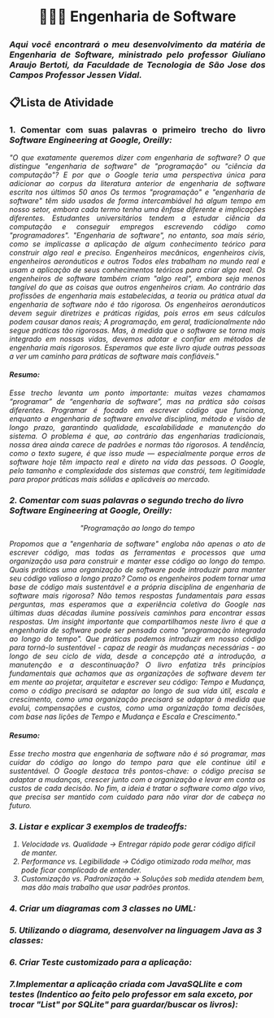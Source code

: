# <p align="center">👨🏽‍💻 Engenharia de Software </p>

### <p align="justify"><em>Aqui você encontrará o meu desenvolvimento da matéria de Engenharia de Software, ministrado pelo professor Giuliano Araujo Bertoti, da Faculdade de Tecnologia de São Jose dos Campos Professor Jessen Vidal.</p></em>
</p>

<!-- ## <p align="center">Crie um repositório chamado "bertoti" -> pasta "engenhariadesoftware" -> arquivo "readme.md" e faça as seguintes atividades (já vou comentá-las):</p> -->

## 📋Lista de Atividade

### <p align="justify">1. Comentar com suas palavras o primeiro trecho do livro <em>Software Engineering at Google, Oreilly:</p>

<p align="justify"><em>"O que exatamente queremos dizer com engenharia de software? O que distingue "engenharia de software" de "programação" ou "ciência da computação"?
E por que o Google teria uma perspectiva única para adicionar ao corpus da literatura anterior de engenharia de software escrita nos últimos 50 anos
Os termos "programação" e "engenharia de software" têm sido usados de forma intercambiável há algum tempo em nosso setor, embora cada termo tenha uma ênfase diferente e implicações diferentes.
Estudantes universitários tendem a estudar ciência da computação e conseguir empregos escrevendo código como "programadores".
"Engenharia de software", no entanto, soa mais sério, como se implicasse a aplicação de algum conhecimento teórico para construir algo real e preciso.
Engenheiros mecânicos, engenheiros civis, engenheiros aeronáuticos e outros Todos eles trabalham no mundo real e usam a aplicação de seus conhecimentos teóricos para criar algo real.
Os engenheiros de software também criam "algo real", embora seja menos tangível do que as coisas que outros engenheiros criam.
Ao contrário das profissões de engenharia mais estabelecidas, a teoria ou prática atual da engenharia de software não é tão rigorosa.
Os engenheiros aeronáuticos devem seguir diretrizes e práticas rígidas, pois erros em seus cálculos podem causar danos reais;
A programação, em geral, tradicionalmente não segue práticas tão rigorosas.
Mas, à medida que o software se torna mais integrado em nossas vidas, devemos adotar e confiar em métodos de engenharia mais rigorosos.
Esperamos que este livro ajude outras pessoas a ver um caminho para práticas de software mais confiáveis."</em></p>

#### Resumo:
<p align="justify">Esse trecho levanta um ponto importante: muitas vezes chamamos “programar” de “engenharia de software”, mas na prática são coisas diferentes.
Programar é focado em escrever código que funciona, enquanto a engenharia de software envolve disciplina, método e visão de longo prazo, garantindo qualidade, escalabilidade e manutenção do sistema.
O problema é que, ao contrário das engenharias tradicionais, nossa área ainda carece de padrões e normas tão rigorosos.
A tendência, como o texto sugere, é que isso mude — especialmente porque erros de software hoje têm impacto real e direto na vida das pessoas.
O Google, pelo tamanho e complexidade dos sistemas que constrói, tem legitimidade para propor práticas mais sólidas e aplicáveis ao mercado.</p>

 
### 2. Comentar com suas palavras o segundo trecho do livro Software Engineering at Google, Oreilly:

<p align="center"><em>"Programação ao longo do tempo</p></em> 
<p align="justify"><em>Propomos que a "engenharia de software" engloba não apenas o ato de escrever código, mas todas as ferramentas e processos que uma organização usa para construir e manter esse código ao longo do tempo. 
Quais práticas uma organização de software pode introduzir para manter seu código valioso a longo prazo?
Como os engenheiros podem tornar uma base de código mais sustentável e a própria disciplina de engenharia de software mais rigorosa?
Não temos respostas fundamentais para essas perguntas, mas esperamos que a experiência coletiva do Google nas últimas duas décadas ilumine possíveis caminhos para encontrar essas respostas.
Um insight importante que compartilhamos neste livro é que a engenharia de software pode ser pensada como "programação integrada ao longo do tempo".
Que práticas podemos introduzir em nosso código para torná-lo sustentável - capaz de reagir às mudanças necessárias - ao longo de seu ciclo de vida, desde a concepção até a introdução, a manutenção e a descontinuação?
O livro enfatiza três princípios fundamentais que achamos que as organizações de software devem ter em mente ao projetar, arquitetar e escrever seu código: 
Tempo e Mudança, como o código precisará se adaptar ao longo de sua vida útil, escala e crescimento, como uma organização precisará se adaptar à medida que evolui, compensações e custos, como uma organização toma decisões, 
  com base nas lições de Tempo e Mudança e Escala e Crescimento."</em></p>

#### Resumo:
<p align="justify">Esse trecho mostra que engenharia de software não é só programar, mas cuidar do código ao longo do tempo para que ele continue útil e sustentável.
O Google destaca três pontos-chave: o código precisa se adaptar a mudanças, crescer junto com a organização e levar em conta os custos de cada decisão.
No fim, a ideia é tratar o software como algo vivo, que precisa ser mantido com cuidado para não virar dor de cabeça no futuro.</p>
 
### 3. Listar e explicar 3 exemplos de tradeoffs:

1. Velocidade vs. Qualidade → Entregar rápido pode gerar código difícil de manter.
2. Performance vs. Legibilidade → Código otimizado roda melhor, mas pode ficar complicado de entender.
3. Customização vs. Padronização → Soluções sob medida atendem bem, mas dão mais trabalho que usar padrões prontos.

### 4. Criar um diagramas com 3 classes no UML:
### 5. Utilizando o diagrama, desenvolver na linguagem Java as 3 classes:
### 6. Criar Teste customizado para a aplicação:
### 7.Implementar a aplicação criada com JavaSQLlite e com testes (Indentico ao feito pelo professor em sala exceto, por trocar "List" por SQLite" para guardar/buscar os livros):
